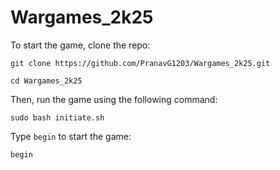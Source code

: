 # Wargames_2k25

To start the game, clone the repo:

```
git clone https://github.com/PranavG1203/Wargames_2k25.git

cd Wargames_2k25
```

Then, run the game using the following command:

```
sudo bash initiate.sh
```

Type `begin` to start the game:

```
begin
```

